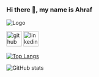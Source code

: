 ### Hi there 👋, my name is Ahraf

![Logo](https://i.ibb.co/TYtyHnN/4102879-971.jpg)



[<img src='https://cdn.jsdelivr.net/npm/simple-icons@3.0.1/icons/github.svg' alt='github' height='40'>](https://github.com/ashraf56)  [<img src='https://cdn.jsdelivr.net/npm/simple-icons@3.0.1/icons/linkedin.svg' alt='linkedin' height='40'>](https://www.linkedin.com/in/https://www.linkedin.com/in/ashraful-fahim//)  

[![Top Langs](https://github-readme-stats.vercel.app/api/top-langs/?username=ashraf56)](https://github.com/anuraghazra/github-readme-stats)

![GitHub stats](https://github-readme-stats.vercel.app/api?username=ashraf56&show_icons=true)  

